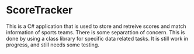 # ScoreTracker
This is a C# application that is used to store and retreive scores and match information of sports teams.
There is some separattion of concern. This is done by using a class library for specific data related tasks.
It is still work in progress, and still needs some testing.
